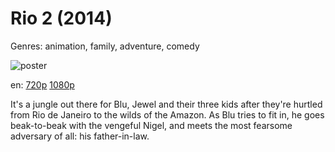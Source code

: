 # Rio 2 (2014)

Genres: animation, family, adventure, comedy

![poster](http://image.tmdb.org/t/p/w500/jZcF7xZVvrX2A4qNOqeHpmtbdBT.jpg)

en:
  [720p](magnet:?xt=urn:btih:8950E801FCA58E1D1CA4F0B6C6B9CB9899D8752E&tr=udp://glotorrents.pw:6969/announce&tr=udp://tracker.opentrackr.org:1337/announce&tr=udp://torrent.gresille.org:80/announce&tr=udp://tracker.openbittorrent.com:80&tr=udp://tracker.coppersurfer.tk:6969&tr=udp://tracker.leechers-paradise.org:6969&tr=udp://p4p.arenabg.ch:1337&tr=udp://tracker.internetwarriors.net:1337)
  [1080p](magnet:?xt=urn:btih:F817191CAC3EC5832B789D39A9B1A2A6C0B43708&tr=udp://glotorrents.pw:6969/announce&tr=udp://tracker.opentrackr.org:1337/announce&tr=udp://torrent.gresille.org:80/announce&tr=udp://tracker.openbittorrent.com:80&tr=udp://tracker.coppersurfer.tk:6969&tr=udp://tracker.leechers-paradise.org:6969&tr=udp://p4p.arenabg.ch:1337&tr=udp://tracker.internetwarriors.net:1337)
  


It's a jungle out there for Blu, Jewel and their three kids after they're hurtled from Rio de Janeiro to the wilds of the Amazon. As Blu tries to fit in, he goes beak-to-beak with the vengeful Nigel, and meets the most fearsome adversary of all: his father-in-law.